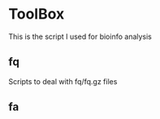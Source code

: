 # ToolBox
This is the script I used for bioinfo analysis

## fq
Scripts to deal with fq/fq.gz files

## fa